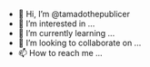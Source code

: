 - 👋 Hi, I’m @tamadothepublicer
- 👀 I’m interested in ...
- 🌱 I’m currently learning ...
- 💞️ I’m looking to collaborate on ...
- 📫 How to reach me ...

<!---
tamadothepublicer/tamadothepublicer is a ✨ special ✨ repository because its `README.md` (this file) appears on your GitHub profile.
You can click the Preview link to take a look at your changes.
--->
